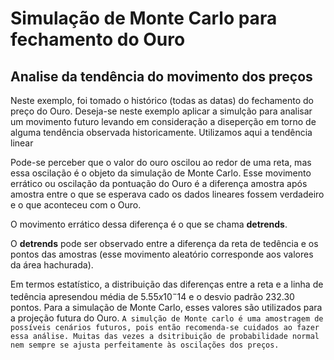 # Simulação de Monte Carlo para fechamento do Ouro

## Analise da tendência do movimento dos preços

Neste exemplo, foi tomado o histórico (todas as datas) do fechamento do preço do Ouro. Deseja-se neste exemplo aplicar a simulção para analisar um movimento futuro levando em consideração a diseperção em torno de alguma tendência observada historicamente. Utilizamos aqui a tendência linear


Pode-se perceber que o valor do ouro oscilou ao redor de uma reta, mas essa oscilação é o objeto da simulação de Monte Carlo. Esse movimento errático ou oscilação da pontuação do Ouro é a diferença amostra após amostra entre o que se esperava cado os dados lineares fossem verdadeiro e o que aconteceu com o Ouro. 

O movimento errático dessa diferença é o que se chama **detrends**.

O **detrends** pode ser observado entre a diferença da reta de tedência e os pontos das amostras (esse movimento aleatório corresponde aos valores da área hachurada).

Em termos estatístico, a distribuição das diferenças entre a reta e a linha de tedência apresendou média de $5.55x10^-14$ e o desvio padrão 232.30 pontos. Para a simulação de Monte Carlo, esses valores são utilizados para a projeção futura do Ouro. `A simulção de Monte carlo é uma amostragem de possíveis cenários futuros, pois então recomenda-se cuidados ao fazer essa análise. Muitas das vezes a dsitribuição de probabilidade normal nem sempre se ajusta perfeitamente às oscilações dos preços.` 

